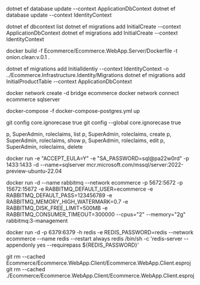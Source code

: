 dotnet ef database update --context ApplicationDbContext
dotnet ef database update --context IdentityContext

dotnet ef dbcontext list
dotnet ef migrations add InitialCreate --context ApplicationDbContext
dotnet ef migrations add InitialCreate --context IdentityContext

docker build -f Ecommerce/Ecommerce.WebApp.Server/Dockerfile -t onion.clean:v.0.1 .

dotnet ef migrations add InitialIdentiy --context IdentityContext -o ../Ecommerce.Infrastructure.Identity/Migrations
dotnet ef migrations add InitialProductTable --context ApplicationDbContext

docker network create -d bridge ecommerce
docker network connect ecommerce sqlserver

docker-compose -f docker-compose-postgres.yml up

git config core.ignorecase true
git config --global core.ignorecase true

p, SuperAdmin, roleclaims, list
p, SuperAdmin, roleclaims, create
p, SuperAdmin, roleclaims, show
p, SuperAdmin, roleclaims, edit
p, SuperAdmin, roleclaims, delete

docker run -e "ACCEPT_EULA=Y" -e "SA_PASSWORD=sql@pa22w0rd" -p 1433:1433 -d --name=sqlserver mcr.microsoft.com/mssql/server:2022-preview-ubuntu-22.04

docker run -d --name rabbitmq --network ecommerce -p 5672:5672 -p 15672:15672 -e RABBITMQ_DEFAULT_USER=ecommerce -e RABBITMQ_DEFAULT_PASS=123456789 -e RABBITMQ_MEMORY_HIGH_WATERMARK=0.7 -e RABBITMQ_DISK_FREE_LIMIT=500MB -e RABBITMQ_CONSUMER_TIMEOUT=300000 --cpus="2" --memory="2g" rabbitmq:3-management

docker run -d -p 6379:6379 -h redis -e REDIS_PASSWORD=redis --network ecommerce --name redis --restart always redis /bin/sh -c 'redis-server --appendonly yes --requirepass ${REDIS_PASSWORD}'

git rm --cached Ecommerce/Ecommerce.WebApp.Client/Ecommerce.WebApp.Client.esproj
git rm --cached ./Ecommerce/Ecommerce.WebApp.Client/Ecommerce.WebApp.Client.esproj
